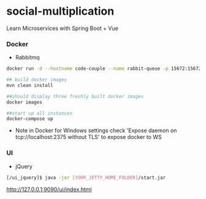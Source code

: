 # social-multiplication

Learn Microservices with Spring Boot + Vue	

### Docker 

- Rabbitmq

```sh
docker run -d --hostname code-couple --name rabbit-queue -p 15672:15672 -p 5672:5672 rabbitmq:3.6-management
```

```sh
## build docker images
mvn clean install

##should display three freshly built docker images
docker images

##start up all instances
docker-compose up
```

* Note in Docker for Windows settings check 'Expose daemon on tcp://localhost:2375 without TLS' to expose docker to WS

### UI 

- jQuery  

```sh
[/ui_jquery]$ java -jar [YOUR_JETTY_HOME_FOLDER]/start.jar
```
http://127.0.0.1:9090/ui/index.html
